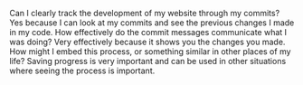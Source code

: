 Can I clearly track the development of my website through my commits?
Yes because I can look at my commits and see the previous changes I made in my code.
How effectively do the commit messages communicate what I was doing?
Very effectively because it shows you the changes you made.
How might I embed this process, or something similar in other places of my life?
Saving progress is very important and can be used in other situations where seeing the process is important.
